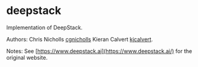 # deepstack
Implementation of DeepStack.

Authors:
Chris Nicholls [cgnicholls](https://github.com/cgnicholls)
Kieran Calvert [kjcalvert](https://github.com/kjcalvert).

Notes:
See [https://www.deepstack.ai](https://www.deepstack.ai/) for the original website.
